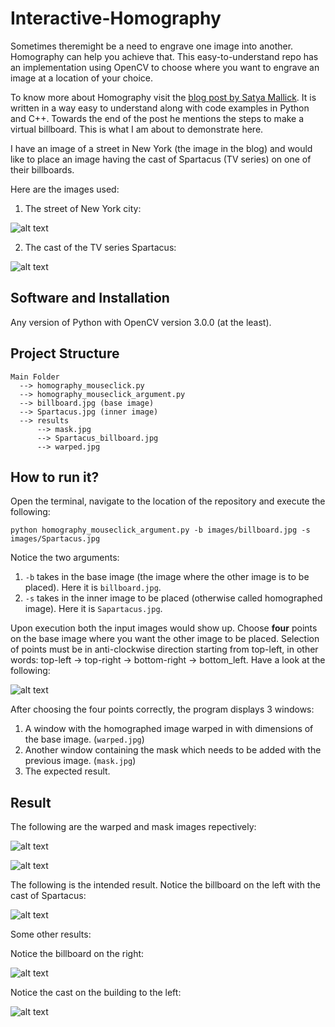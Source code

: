 # Interactive-Homography
Sometimes theremight be a need to engrave one image into another. Homography can help you achieve that. This easy-to-understand repo has an implementation using OpenCV to choose where you want to engrave an image at a location of your choice.

To know more about Homography visit the [blog post by Satya Mallick](https://www.learnopencv.com/homography-examples-using-opencv-python-c/). It is written in a way easy to understand along with code examples in Python and C++. Towards the end of the post he mentions the steps to make a virtual billboard. This is what I am about to demonstrate here. 

I have an image of a street in New York (the image in the blog) and would like to place an image having the cast of Spartacus (TV series) on one of their billboards.

Here are the images used:

1. The street of New York city:

![alt text](https://github.com/JeruLuke/Interactive-Homography/blob/master/images/billboard.jpg)

2. The cast of the TV series Spartacus:

![alt text](https://github.com/JeruLuke/Interactive-Homography/blob/master/images/Spartacus.jpg)

## Software and Installation

Any version of Python with OpenCV version 3.0.0 (at the least).

## Project Structure

```
Main Folder
  --> homography_mouseclick.py
  --> homography_mouseclick_argument.py
  --> billboard.jpg (base image)
  --> Spartacus.jpg (inner image)
  --> results
      --> mask.jpg
      --> Spartacus_billboard.jpg
      --> warped.jpg
```

## How to run it?

Open the terminal, navigate to the location of the repository and execute the following:

`python homography_mouseclick_argument.py -b images/billboard.jpg -s images/Spartacus.jpg`

Notice the two arguments:

1. `-b` takes in the base image (the image where the other image is to be placed). Here it is `billboard.jpg`.
2. `-s` takes in the inner image to be placed (otherwise called homographed image). Here it is `Sapartacus.jpg`.

Upon execution both the input images would show up. Choose **four** points on the base image where you want the other image to be placed. Selection of points must be in anti-clockwise direction starting from top-left, in other words: top-left -> top-right -> bottom-right -> bottom_left. Have a look at the following:

![alt text](https://github.com/JeruLuke/Interactive-Homography/blob/master/point_ordering.JPG)

After choosing the four points correctly, the program displays 3 windows:
1. A window with the homographed image warped in with dimensions of the base image. (`warped.jpg`)
2. Another window containing the mask which needs to be added with the previous image. (`mask.jpg`)
3. The expected result.

## Result

The following are the warped and mask images repectively:

![alt text](https://github.com/JeruLuke/Interactive-Homography/blob/master/results/warped.jpg)

![alt text](https://github.com/JeruLuke/Interactive-Homography/blob/master/results/mask.jpg)

The following is the intended result. Notice the billboard on the left with the cast of Spartacus:

![alt text](https://github.com/JeruLuke/Interactive-Homography/blob/master/Spartacus_billboard.jpg)

Some other results:

Notice the billboard on the right:

![alt text](https://github.com/JeruLuke/Interactive-Homography/blob/master/Spartacus_billboard_2.jpg)

Notice the cast on the building to the left:

![alt text](https://github.com/JeruLuke/Interactive-Homography/blob/master/Spartacus_billboard_3.jpg)
